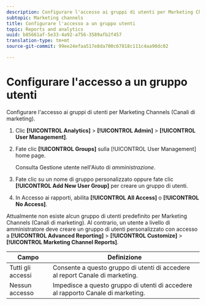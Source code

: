 ```yaml
---
description: Configurare l'accesso ai gruppi di utenti per Marketing Channels (Canali di marketing).
subtopic: Marketing channels
title: Configurare l'accesso a un gruppo utenti
topic: Reports and analytics
uuid: b85661af-5e33-4a92-a756-3589afb2f457
translation-type: tm+mt
source-git-commit: 99ee24efaa517e8da700c67818c111c4aa90dc02

---
```



# Configurare l'accesso a un gruppo utenti

Configurare l'accesso ai gruppi di utenti per Marketing Channels (Canali di marketing).

1. Clic **[!UICONTROL Analytics]** &gt; **[!UICONTROL Admin]** &gt; **[!UICONTROL User Management]**.
1. Fate clic **[!UICONTROL Groups]** sulla [!UICONTROL User Management] home page.

   Consulta Gestione [](https://marketing.adobe.com/resources/help/en_US/reference/user_management.html) utente nell'Aiuto di *amministrazione*.

1. Fate clic su un nome di gruppo personalizzato oppure fate clic **[!UICONTROL Add New User Group]** per creare un gruppo di utenti.
1. In Accesso ai rapporti, abilita **[!UICONTROL All Access]** o **[!UICONTROL No Access]**.

Attualmente non esiste alcun gruppo di utenti predefinito per Marketing Channels (Canali di marketing). Al contrario, un utente a livello di amministratore deve creare un gruppo di utenti personalizzato con accesso a **[!UICONTROL Advanced Reporting]** &gt; **[!UICONTROL Customize]** &gt; **[!UICONTROL Marketing Channel Reports]**.

| Campo | Definizione |
|--- |--- |
| Tutti gli accessi | Consente a questo gruppo di utenti di accedere al report Canale di marketing. |
| Nessun accesso | Impedisce a questo gruppo di utenti di accedere al rapporto Canale di marketing. |

